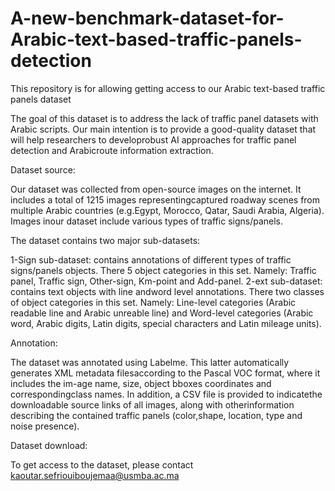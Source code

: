 # A-new-benchmark-dataset-for-Arabic-text-based-traffic-panels-detection
This repository is for allowing getting access to our Arabic text-based traffic panels dataset


The goal of this dataset is to address  the  lack  of  traffic  panel datasets with Arabic scripts. Our main intention is to provide a  good-quality  dataset  that  will  help  researchers  to  developrobust  AI  approaches  for  traffic  panel  detection  and  Arabicroute information extraction. 

Dataset source:

Our  dataset  was  collected  from  open-source  images  on the  internet.  It  includes  a  total  of  1215  images  representingcaptured roadway scenes from multiple Arabic countries (e.g.Egypt,  Morocco,  Qatar,  Saudi  Arabia,  Algeria).  Images  inour  dataset  include  various  types  of  traffic  signs/panels.

The dataset contains two major sub-datasets:

1-Sign sub-dataset: contains annotations of different types of traffic signs/panels objects. There 5 object categories in this set. Namely: Traffic panel, Traffic sign, Other-sign, Km-point and Add-panel.
2-ext  sub-dataset:  contains  text  objects  with  line  andword level annotations. There two classes of object categories in this set. Namely: Line-level categories (Arabic readable line and Arabic unreable line) and Word-level categories (Arabic word, Arabic digits, Latin digits, special characters and Latin mileage units).

Annotation:

The dataset was annotated using Labelme. This  latter  automatically  generates  XML  metadata  filesaccording to the Pascal VOC format, where it includes the im-age name, size, object bboxes coordinates and correspondingclass  names. 
In  addition,  a  CSV  file  is  provided  to  indicatethe downloadable source links of all images, along with otherinformation  describing  the  contained  traffic  panels  (color,shape, location, type and noise presence).

Dataset download:

To get access to the dataset, please contact kaoutar.sefriouiboujemaa@usmba.ac.ma

